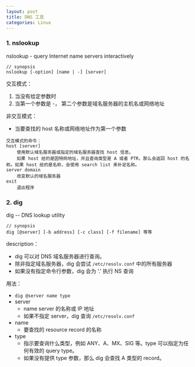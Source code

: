 ```yaml
---
layout: post
title: DNS 工具
categories: Linux
---
```


### 1. nslookup

nslookup - query Internet name servers interactively

~~~
// synopsis
nslookup [-option] [name | -] [server]
~~~

交互模式：
1. 当没有给定参数时
2. 当第一个参数是 -， 第二个参数是域名服务器的主机名或网络地址

非交互模式：
* 当要查找的 host 名称或网络地址作为第一个参数

~~~
交互模式的命令：
host [server]
    使用默认域名服务器或指定的域名服务器查找 host 信息。
    如果 host 给的是因特网地址，并且查询类型是 A 或者 PTR，那么会返回 host 的名称。如果 host 给的是名称，会使用 search list 来补足名称。
server domain
    改变默认的域名服务器
exit
    退出程序
~~~

### 2. dig

dig -- DNS lookup utility

~~~
// synopsis
dig [@server] [-b address] [-c class] [-f filename] 等等
~~~

description：
* dig 可以对 DNS 域名服务器进行查询。
* 除非指定域名服务器，dig 会尝试 `/etc/resolv.conf` 中的所有服务器
* 如果没有指定命令行参数，dig 会为 '.' 执行 NS 查询

用法：
* `dig @server name type`
* server
    - name server 的名称或 IP 地址
    - 如果不指定 server，dig 查询 `/etc/resolv.conf`
* name
    - 要查找的 resource record 的名称
* type
    - 指示要查询什么类型，例如 ANY、A、MX、SIG 等。type 可以指定为任何有效的 query type。
    - 如果没有提供 type 参数，那么 dig 会查找 A 类型的 record。

